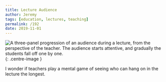 ```yaml
---
title: Lecture Audience
author: Jeremy
tags: [education, lectures, teaching]
permalink: /192
date: 2019-11-01
---
```


![A three-panel progression of an audience during a lecture, from the perspective of the teacher. The audience starts attentive, and gradually the students fall off one by one.](https://res.cloudinary.com/dh3hm8pb7/image/upload/c_scale,q_auto:best/v1535842782/Handwaving/Published/LectureAudience.png){: .centre-image }

I wonder if teachers play a mental game of seeing who can hang on in the lecture the longest.
